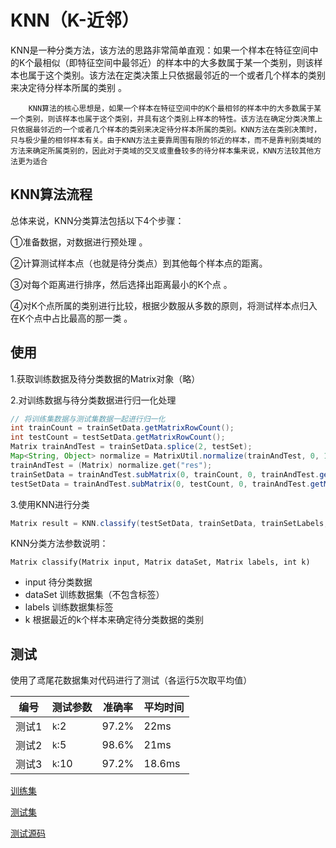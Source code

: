 # KNN（K-近邻）

​		KNN是一种分类方法，该方法的思路非常简单直观：如果一个样本在特征空间中的K个最相似（即特征空间中最邻近）的样本中的大多数属于某一个类别，则该样本也属于这个类别。该方法在定类决策上只依据最邻近的一个或者几个样本的类别来决定待分样本所属的类别 。

 		KNN算法的核心思想是，如果一个样本在特征空间中的K个最相邻的样本中的大多数属于某一个类别，则该样本也属于这个类别，并具有这个类别上样本的特性。该方法在确定分类决策上只依据最邻近的一个或者几个样本的类别来决定待分样本所属的类别。KNN方法在类别决策时，只与极少量的相邻样本有关。由于KNN方法主要靠周围有限的邻近的样本，而不是靠判别类域的方法来确定所属类别的，因此对于类域的交叉或重叠较多的待分样本集来说，KNN方法较其他方法更为适合 

## KNN算法流程

总体来说，KNN分类算法包括以下4个步骤：

①准备数据，对数据进行预处理 。

②计算测试样本点（也就是待分类点）到其他每个样本点的距离。

③对每个距离进行排序，然后选择出距离最小的K个点 。

④对K个点所属的类别进行比较，根据少数服从多数的原则，将测试样本点归入在K个点中占比最高的那一类 。

## 使用

1.获取训练数据及待分类数据的Matrix对象（略）

2.对训练数据与待分类数据进行归一化处理

```java
// 将训练集数据与测试集数据一起进行归一化
int trainCount = trainSetData.getMatrixRowCount();
int testCount = testSetData.getMatrixRowCount();
Matrix trainAndTest = trainSetData.splice(2, testSet);
Map<String, Object> normalize = MatrixUtil.normalize(trainAndTest, 0, 1);
trainAndTest = (Matrix) normalize.get("res");
trainSetData = trainAndTest.subMatrix(0, trainCount, 0, trainAndTest.getMatrixColCount());
testSetData = trainAndTest.subMatrix(0, testCount, 0, trainAndTest.getMatrixColCount());

```

3.使用KNN进行分类

```java
Matrix result = KNN.classify(testSetData, trainSetData, trainSetLabels, 5);
```

KNN分类方法参数说明：

```
Matrix classify(Matrix input, Matrix dataSet, Matrix labels, int k)
```

- input  待分类数据
- dataSet 训练数据集（不包含标签）
- labels 训练数据集标签
- k 根据最近的k个样本来确定待分类数据的类别

## 测试

使用了鸢尾花数据集对代码进行了测试（各运行5次取平均值）

| 编号  | 测试参数 | 准确率 | 平均时间 |
| ----- | -------- | ------ | -------- |
| 测试1 | `k`:2    | 97.2%  | 22ms     |
| 测试2 | `k`:5    | 98.6%  | 21ms     |
| 测试3 | `k`:10   | 97.2%  | 18.6ms   |

[训练集][2]

[测试集][3]

[测试源码][4]

[2]:https://github.com/ineedahouse/top-algorithm-set-doc/blob/master/doc/knn/trainData.csv

[3]:https://github.com/ineedahouse/top-algorithm-set-doc/blob/master/doc/knn/testData.csv

[4]:https://github.com/ineedahouse/top-algorithm-set-doc/blob/master/doc/knn/knnTest.java



